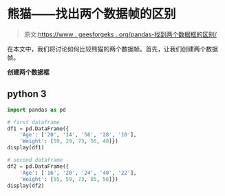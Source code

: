 # 熊猫——找出两个数据帧的区别

> 原文:[https://www . geesforgeks . org/pandas-找到两个数据框的区别/](https://www.geeksforgeeks.org/pandas-find-the-difference-between-two-dataframes/)

在本文中，我们将讨论如何比较熊猫的两个数据帧。首先，让我们创建两个数据帧。

**创建两个数据框**

## python 3

```py
import pandas as pd

# first dataframe
df1 = pd.DataFrame({
    'Age': ['20', '14', '56', '28', '10'],
    'Weight': [59, 29, 73, 56, 48]})
display(df1)

# second dataframe
df2 = pd.DataFrame({
    'Age': ['16', '20', '24', '40', '22'],
    'Weight': [55, 59, 73, 85, 56]})
display(df2)
```